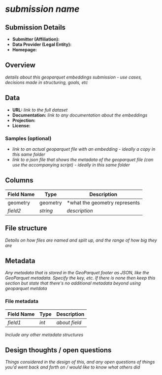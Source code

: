 # *submission name*

## Submission Details

- **Submitter (Affiliation):** 
- **Data Provider (Legal Entity):** 
- **Homepage:** 

## Overview
*details about this geoparquet embeddings submission - use cases, decisions made in structuring, goals, etc*

## Data
- **URL:** *link to the full dataset*
- **Documentation:** *link to any documentation about the embeddings*
- **Projection:** 
- **License:**

### Samples (optional)

* *link to an actual geoparquet file with an embedding - ideally a copy in this same folder*
* *link to a json file that shows the metadata of the geoparquet file (can use the accompanying script) - ideally in this same folder*

## Columns
| Field Name | Type | Description |
| ---------- | ---- | ----------- |
| geometry | geometry | *what the geometry represents |
| *field2* | *string* | *description* |

## File structure

*Details on how files are named and split up, and the range of how big they are*

## Metadata
*Any metadata that is stored in the GeoParquet footer as JSON, like the GeoParquet metadata. Specify the key, etc. If there is none then keep this section but state that there's no additional metadata beyond using geoparquet metdata*

### File metadata

| Field Name | Type | Description |
| ---------- | ----- | ---------- |
| *field1*   | *int* | *about field* |

*Include any other metadata structures*

## Design thoughts / open questions

*Things considered in the design of this, and any open questions of things you'd went back and forth on / would like to know what others did*
















